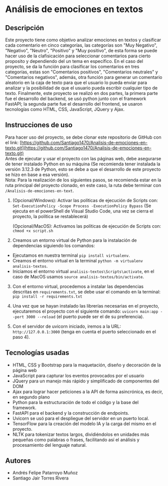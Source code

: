 # Análisis de emociones en textos
## Descripción
Este proyecto tiene como objetivo analizar emociones en textos y clasificar cada comentario en cinco categorías, las categorías son "Muy Negativo", "Negativo", "Neutro", "Positivo" y "Muy positivo", de esta forma se puede hacer uso de la clafisicación para seleccionar comentarios para cierto proposito y dependiendo del un tema en específico. En el caso del proyecto, se da la función para clasificar los comentarios en tres categorías, estas son "Comentarios positivos", "Comentarios neutrales" y "Comentarios negativos", además, otra función para generar un comentario aleatorio en la caja de texto para que el usuario lo pueda enviar para analizar y la posibilidad de que el usuario pueda escribir cualquier tipo de texto. Finalmente, este proyecto se realizó en dos partes, la primera parte fue el desarrollo del backend, se usó python junto con el framework FastAPI; la segunda parte fue el desarrollo del frontend, se usaron tecnologías como HTML, CSS, JavaScript, JQuery y Ajax.  
## Instrucciones de uso
Para hacer uso del proyecto, se debe clonar este repositorio de GitHub con el link: [https://github.com/Santiago1470/Analisis-de-emociones-en-texto.git](https://github.com/Santiago1470/Analisis-de-emociones-en-texto.git)  
Antes de ejecutar y usar el proyecto con las páginas web, debe asegurarse de tener instalado Python en su máquina (Se recomienda tener instalada la versión 3.12.3 de Python, esto se debe a que el desarrollo de este proyecto se hizo en base a esa versión).  
Nota: Para la realización de los siguientes pasos, se recomienda estar en la ruta principal del proyecto clonado, en este caso, la ruta debe terminar con `/Analisis-de-emociones-en-text`.  
1. (Opcional/Windows): Activar las políticas de ejecución de Scripts con: `Set-ExecutionPolicy -Scope Process -ExecutionPolicy Bypass` (Se ejecuta en el powerShell de Visual Studio Code, una vez se cierra el proyecto, la política se restablecerá)

   (Opcional/MacOS): Activamos las políticas de ejecución de Scripts con: `chmod +x script.sh`

2. Creamos un entorno virtual de Python para la instalación de dependencias siguiendo los comandos:
  - Ejecutamos en nuestra terminal `pip install virtualenv`.
  - Creamos el entorno virtual en la terminal `python -m virtualenv analisis-textos`.
  - Iniciamos el entorno virtual `analisis-textos\Scripts\activate`, en el caso de MacOS usamos `source analisis-textos/bin/activate`.

3. Con el entorno virtual, procedemos a instalar las dependencias descritas en `requirements.txt`, se debe usar el comando en la terminal: `pip install -r requirements.txt`

4. Una vez que se hayan instalado las librerías necesarias en el proyecto, ejecutaremos el proyecto con el siguiente comando: `uvicorn main:app --port 3000 --reload` (el puerto puede ser el de su preferencia).

5. Con el servidor de uvicorn iniciado, iremos a la URL: `http://127.0.0.1:3000` (tenga en cuenta el puerto seleccionado en el paso 4).

## Tecnologías usadas

- HTML, CSS y Bootstrap para la maquetación, diseño y decoración de la página web
- JavaScript para capturar los eventos provocados por el usuario
- JQuery para un manejo más rápido y simplificado de componentes del DOM
- Ajax para lograr hacer peticiones a la API de forma asincrónica, es decir, en segundo plano
- Python para la estructuración de todo el código y la base del framework.
- FastAPI para el backend y la construcción de endpoints.
- Uvicorn se usó para el despliegue del servidor en un puerto local.
- TensorFlow para la creación del modelo IA y la carga del mismo en el proyecto.
- NLTK para tokenizar textos largos, dividiéndolos en unidades más pequeñas como palabras o frases, facilitando así el análisis y procesamiento del lenguaje natural.

## Autores

* Andrés Felipe Patarroyo Muñoz  
* Santiago Jair Torres Rivera
